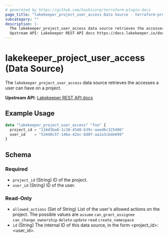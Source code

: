 ```yaml
---
# generated by https://github.com/hashicorp/terraform-plugin-docs
page_title: "lakekeeper_project_user_access Data Source - terraform-provider-lakekeeper"
subcategory: ""
description: |-
  The lakekeeper_project_user_access data source retrieves the accesses a user can have on a project.
  Upstream API: Lakekeeper REST API docs https://docs.lakekeeper.io/docs/nightly/api/management/#tag/permissions/operation/get_project_access_by_id
---
```


# lakekeeper_project_user_access (Data Source)

The `lakekeeper_project_user_access` data source retrieves the accesses a user can have on a project.

**Upstream API**: [Lakekeeper REST API docs](https://docs.lakekeeper.io/docs/nightly/api/management/#tag/permissions/operation/get_project_access_by_id)

## Example Usage

```terraform
data "lakekeeper_project_user_access" "foo" {
  project_id = "116d3ba8-1c38-4548-b39c-aaed6c325406"
  user_id    = "53440c5f-146a-42ec-8d07-aa2a3cbde699"
}
```

<!-- schema generated by tfplugindocs -->
## Schema

### Required

- `project_id` (String) ID of the project.
- `user_id` (String) ID of the user.

### Read-Only

- `allowed_actions` (Set of String) List of the user's allowed actions on the project. The possible values are `assume` `can_grant_assignee` `can_change_ownership` `delete` `update` `read` `create_namespace`
- `id` (String) The internal ID of this data source, in the form <project_id>:<user_id>.
